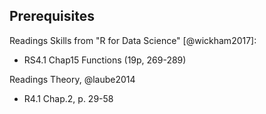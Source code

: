 ## Prerequisites
Readings Skills from "R for Data Science" [@wickham2017]:

- RS4.1 Chap15 Functions (19p, 269-289)

Readings Theory, @laube2014
- R4.1 Chap.2, p. 29-58


